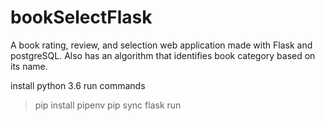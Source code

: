 # bookSelectFlask
A book rating, review, and selection web application made with Flask and postgreSQL. Also has an algorithm that identifies book category based on its name.

install python 3.6
run commands
> pip install pipenv
> pip sync 
> flask run
